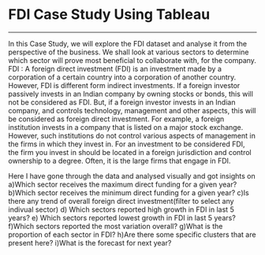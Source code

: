 # FDI Case Study Using Tableau
--------------------------------------------------------------------------
In this Case Study, we will explore the FDI dataset and analyse it from the perspective of the business. 
We shall look at various sectors to determine which sector will prove most beneficial to collaborate with, for the company.
FDI : A foreign direct investment (FDI) is an investment made by a corporation of a certain country into a corporation of another country.
However, FDI is different form indirect investments. If a foreign investor passively invests in an Indian company by owning stocks or bonds, this will not be considered as FDI. But, if a foreign investor invests in an Indian company, and controls technology, management and other aspects, this will be considered as foreign direct investment.
For example, a foreign institution invests in a company that is listed on a major stock exchange. However, such institutions do not control various aspects of management in the firms in which they invest in. For an investment to be considered FDI, the firm you invest in should be located in a foreign jurisdiction and control ownership to a degree.
Often, it is the large firms that engage in FDI.


Here I have gone through the data and analysed visually and got insights on 
a)Which sector receives the maximum direct funding for a given year?
b)Which sector receives the minimum direct funding for a given year?
c)Is there any trend of overall foreign direct investment(filter to select any indivual sector)
d) Which sectors reported high growth in FDI in last 5 years?
e) Which sectors reported lowest growth in FDI in last 5 years?
f)Which sectors reported the most variation overall?
g)What is the proportion of each sector in FDI?
h)Are there some specific clusters that are present here?
i)What is the forecast for next year?
